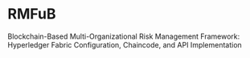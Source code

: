 # RMFuB
Blockchain-Based Multi-Organizational Risk Management Framework: Hyperledger Fabric Configuration, Chaincode, and API Implementation
